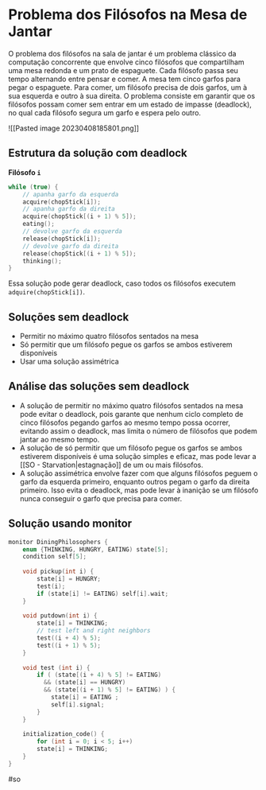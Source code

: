 
# Problema dos Filósofos na Mesa de Jantar

O problema dos filósofos na sala de jantar é um problema clássico da computação concorrente que envolve cinco filósofos que compartilham uma mesa redonda e um prato de espaguete. Cada filósofo passa seu tempo alternando entre pensar e comer. A mesa tem cinco garfos para pegar o espaguete. Para comer, um filósofo precisa de dois garfos, um à sua esquerda e outro à sua direita. O problema consiste em garantir que os filósofos possam comer sem entrar em um estado de impasse (deadlock), no qual cada filósofo segura um garfo e espera pelo outro.

![[Pasted image 20230408185801.png]]

## Estrutura da solução com deadlock

**Filósofo `i`**

```c
while (true) {
	// apanha garfo da esquerda
	acquire(chopStick[i]);
	// apanha garfo da direita
	acquire(chopStick[(i + 1) % 5]);
	eating();
	// devolve garfo da esquerda
	release(chopStick[i]);
	// devolve garfo da direita
	release(chopStick[(i + 1) % 5]);
	thinking();
}
```

Essa solução pode gerar deadlock, caso todos os filósofos executem `adquire(chopStick[i])`.

## Soluções sem deadlock

- Permitir no máximo quatro filósofos sentados na mesa
- Só permitir que um filósofo pegue os garfos se ambos estiverem disponíveis
- Usar uma solução assimétrica

## Análise das soluções sem deadlock

- A solução de permitir no máximo quatro filósofos sentados na mesa pode evitar o deadlock, pois garante que nenhum ciclo completo de cinco filósofos pegando garfos ao mesmo tempo possa ocorrer, evitando assim o deadlock, mas limita o número de filósofos que podem jantar ao mesmo tempo.
- A solução de só permitir que um filósofo pegue os garfos se ambos estiverem disponíveis é uma solução simples e eficaz, mas pode levar a [[SO - Starvation|estagnação]] de um ou mais filósofos.
- A solução assimétrica envolve fazer com que alguns filósofos peguem o garfo da esquerda primeiro, enquanto outros pegam o garfo da direita primeiro. Isso evita o deadlock, mas pode levar à inanição se um filósofo nunca conseguir o garfo que precisa para comer.

## Solução usando monitor

```c
monitor DiningPhilosophers {
	enum {THINKING, HUNGRY, EATING) state[5];
	condition self[5];
	
	void pickup(int i) {
		state[i] = HUNGRY;
		test(i);
		if (state[i] != EATING) self[i].wait;
	}
	
	void putdown(int i) {
		state[i] = THINKING;
		// test left and right neighbors
		test((i + 4) % 5);
		test((i + 1) % 5);
	}
	
	void test (int i) {
		if ( (state[(i + 4) % 5] != EATING)
		  && (state[i] == HUNGRY)
		  && (state[(i + 1) % 5] != EATING) ) {
			state[i] = EATING ;
			self[i].signal;
		}
	}
	
	initialization_code() {
		for (int i = 0; i < 5; i++)
		state[i] = THINKING;
	}
}
```

#so


